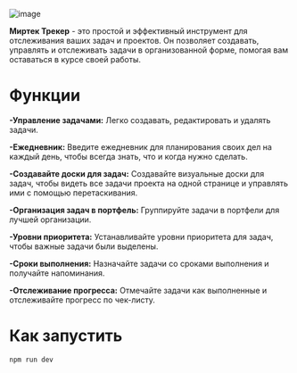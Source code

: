![image](https://github.com/IliaGurelev/MirTecTracker/assets/156694478/92007305-6d4d-4eec-8718-bc6b0aad7a8a)

__Миртек Трекер__ - это простой и эффективный инструмент для отслеживания ваших задач и проектов. Он позволяет создавать, управлять и отслеживать задачи в организованной форме, помогая вам оставаться в курсе своей работы.

# Функции
**-Управление задачами:** Легко создавать, редактировать и удалять задачи.

**-Ежедневник:** Введите ежедневник для планирования своих дел на каждый день, чтобы всегда знать, что и когда нужно сделать.

**-Создавайте доски для задач:** Создавайте визуальные доски для задач, чтобы видеть все задачи проекта на одной странице и управлять ими с помощью перетаскивания.

**-Организация задач в портфель:** Группируйте задачи в портфели для лучшей организации.

**-Уровни приоритета:** Устанавливайте уровни приоритета для задач, чтобы важные задачи были выделены.

**-Сроки выполнения:** Назначайте задачи со сроками выполнения и получайте напоминания.

**-Отслеживание прогресса:** Отмечайте задачи как выполненные и отслеживайте прогресс по чек-листу.

# Как запустить
```npm install
npm run dev
